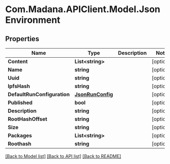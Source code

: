 
# Com.Madana.APIClient.Model.JsonEnvironment

## Properties

Name | Type | Description | Notes
------------ | ------------- | ------------- | -------------
**Content** | **List&lt;string&gt;** |  | [optional] 
**Name** | **string** |  | [optional] 
**Uuid** | **string** |  | [optional] 
**IpfsHash** | **string** |  | [optional] 
**DefaultRunConfiguration** | [**JsonRunConfig**](JsonRunConfig.md) |  | [optional] 
**Published** | **bool** |  | [optional] 
**Description** | **string** |  | [optional] 
**RootHashOffset** | **string** |  | [optional] 
**Size** | **string** |  | [optional] 
**Packages** | **List&lt;string&gt;** |  | [optional] 
**Roothash** | **string** |  | [optional] 

[[Back to Model list]](../README.md#documentation-for-models)
[[Back to API list]](../README.md#documentation-for-api-endpoints)
[[Back to README]](../README.md)

